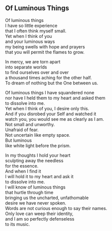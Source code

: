Of Luminous Things
------------------

Of luminous things   
I have so little experience  
that I often think myself small.  
Yet when I think of you   
and your luminous ways  
my being swells with hope and prayers  
that you will permit the flames to grow.  

In mercy, we are torn apart   
into separate worlds  
to find ourselves over and over  
a thousand times aching for the other half.  
To dream of nothing but the One between us.  

Of luminous things I have squandered none  
nor have I held them to my heart and asked them  
to dissolve into me.  
Yet when I think of you, I desire only this.   
And if you disrobed your Self and watched it   
watch you, you would see me as clearly as I am.  
Not small and unworthy.  
Unafraid of fear.  
Not uncertain like empty space.  
But luminous   
like white light before the prism.  

In my thoughts I hold your heart   
sculpting away the needless  
for the essence.  
And when I find it  
I will hold it to my heart and ask it   
to dissolve into me.  
I will know of luminous things   
that hurtle through time  
bringing us the uncharted, unfathomable  
desire we have never spoken.  
Words are not curious enough to say their names.  
Only love can weep their identity,  
and I am so perfectly defenseless   
to its music.